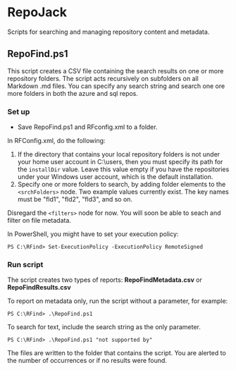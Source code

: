 # RepoJack

Scripts for searching and managing repository content and metadata.

## RepoFind.ps1

This script creates a CSV file containing the search results on one or more repository folders. The script acts recursively on subfolders on all Markdown .md files. You can specify any search string and search one ore more folders in both the azure and sql repos. 

### Set up

- Save RepoFind.ps1 and RFconfig.xml to a folder.

In RFConfig.xml, do the following:

1. If the directory that contains your local repository folders is not under your home user account in C:\users, then you must specify its path for the `installDir` value. Leave this value empty if you have the repositories under your Windows user account, which is the default installation.
1. Specify one or more folders to search, by adding folder elements to the `<srchFolders>` node. Two example values currently exist. The key names must be "fld1", "fld2", "fld3", and so on.

Disregard the `<filters>` node for now. You will soon be able to seach and filter on file metadata.

In PowerShell, you might have to set your execution policy:
```
PS C:\RFind> Set-ExecutionPolicy -ExecutionPolicy RemoteSigned
```
### Run script

The script creates two types of reports: **RepoFindMetadata.csv** or **RepoFindResults.csv** 

To report on metadata only, run the script without a parameter, for example:
```
PS C:\RFind> .\RepoFind.ps1
```
To search for text, include the search string as the only parameter.
```
PS C:\RFind> .\RepoFind.ps1 "not supported by"
```

The files are written to the folder that contains the script. You are alerted to the number of occurrences or if no results were found.


